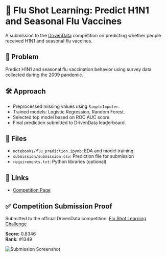 # 🧪 Flu Shot Learning: Predict H1N1 and Seasonal Flu Vaccines

A submission to the [DrivenData](https://www.drivendata.org/competitions/66/flu-shot-learning/) competition on predicting whether people received H1N1 and seasonal flu vaccines.

## 📌 Problem
Predict H1N1 and seasonal flu vaccination behavior using survey data collected during the 2009 pandemic.

## 🛠️ Approach
- Preprocessed missing values using `SimpleImputer`.
- Trained models: Logistic Regression, Random Forest.
- Selected top model based on ROC AUC score.
- Final prediction submitted to DrivenData leaderboard.

## 📁 Files
- `notebooks/flu_prediction.ipynb`: EDA and model training
- `submission/submission.csv`: Prediction file for submission
- `requirements.txt`: Python libraries (optional)

## 🔗 Links
- [Competition Page](https://www.drivendata.org/competitions/66/flu-shot-learning/)

## ✅ Competition Submission Proof

Submitted to the official DrivenData competition:
[Flu Shot Learning Challenge](https://www.drivendata.org/competitions/66/flu-shot-learning/)

**Score:** 0.8346  
**Rank:** #1349  

![Submission Screenshot](images/submission_proof.png)
